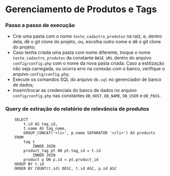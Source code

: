 <h1>
    Gerenciamento de Produtos e Tags
</h1>
<h3>Passo a passo de execução</h3>
<ul>
    <li>
        Crie uma pasta com o nome <code>teste_cadastro_produtos</code> na raíz, e, dentro dela, dê o git clone do projeto, ou, escolha outro nome e dê o git clone do projeto;
    </li>
    <li>
        Caso tenha criada uma pasta com nome diferente, troque o nome <code>teste_cadastro_produtos</code> da constante <code>BASE_URL</code> dentro do arquivo <code>config/config.php</code> com o nome da nova pasta criada. Caso a estilização
        não seja carregada, ou ocorra erro na conexão com o banco, verifique o arquivo <code>config/config.php</code>;
    </li>
    <li>
        Execute os comandos SQL do arquivo <code>db.sql</code> no gerenciador de banco de dados;
    </li>
    <li>
        Inserir/trocar as credenciais do banco de dados no arquivo <code>config/config.php</code> nas constantes 
        <code>DB_HOST</code>, <code>DB_NAME</code>, <code>DB_USER</code> e <code>DB_PASS</code>.
    </li>
</ul>

<h3>Query de extração do relatório de relevância de produtos</h3>

```
    SELECT 
        t.id AS tag_id,
        t.name AS tag_name,
        GROUP_CONCAT('<li>', p.name SEPARATOR '</li>') AS products
    FROM
        tag t
            INNER JOIN
        product_tag pt ON pt.tag_id = t.id
            INNER JOIN
        product p ON p.id = pt.product_id
    GROUP BY t.id
    ORDER BY COUNT(t.id) DESC, t.id ASC, p.id ASC
```
